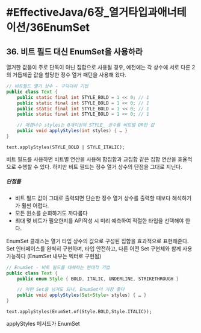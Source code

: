 # #EffectiveJava/6장_열거타입과애너테이션/36EnumSet

## 36. 비트 필드 대신 EnumSet을 사용하라

열거한 값들이 주로 단독이 아닌 집합으로 사용될 경우, 예전에는 각 상수에 서로 다른 2의 거듭제곱 값을 할당한 정수 열거 패턴을 사용해 왔다. 

```java
// 비트필드 열거 상수 - 구닥다리 기법
public class Text {
	public static final int STYLE_BOLD = 1 << 0; // 1
	public static final int STYLE_BOLD = 1 << 0; // 1
	public static final int STYLE_BOLD = 1 << 0; // 1
	public static final int STYLE_BOLD = 1 << 0; // 1

	// 매갭녀수 styles는 0개이상의 STYLE_ 상수를 비트별 OR한 값
	public void applyStyles(int styles) { … }
}
```

`text.applyStyles(STYLE_BOLD | STYLE_ITALIC);`

비트 필드를 사용하면 비트별 연산을 사용해 합집합과 교집합 같은 집합 연산을 효율적으로 수행할 수 있다. 하지만 비트 필드는 정수 열거 상수의 단점을 그대로 지닌다.
##### 단점들
- 비트 필드 값이 그대로 출력되면 단순한 정수 열거 상수를 출력할 때보다 해석하기가 훨씬 어렵다.
- 모든 원소를 순회하기도 까다롭다
- 최대 몇 비트가 필요한지를 API작성 시 미리 예측하여 적절한 타입을 선택해야 한다.


EnumSet 클래스는 열거 타입 상수의 값으로 구성된 집합을 효과적으로 표현해준다. Set 인터페이스를 완벽히 구현하며, 타입 안전하고, 다른 어떤 Set 구현체와 함께 사용 가능하다 (EnumSet 내부는 벡터로 구현됨)

```java
// EnumSet - 비트 필드를 대체하는 현대적 기법
public class Text {
	public enum Style { BOLD, ITALIC, UNDERLINE, STRIKETHROUGH }

	// 어떤 Set을 넘겨도 되나, EnumSet이 가장 좋다
	public void applyStyles(Set<Style> styles) { … }
}
```

`text.applyStyles(EnumSet.of(Style.BOLD,Style.ITALIC));`

applyStyles 메서드가 EnumSet<Style>이 아닌 Set<Style>을 받은 이유를 생각해 보면 EnumSet을 건네리라 짐작되는 상황이라도 이왕이면 인터페이스로 받는게 일반적으로 좋은 습관이다(아이템64). 이렇게 하면 좀 특이한 다른 Set 구현체를 넘기더라도 처리가 가능하다.


> ::핵심 정리:: 
> 열거할 수 있는 타입을 한데 모아 집합 형태로 사용한다고 해도 비트 필드를 사용할 이유는 없다. EnumSet 클래스가 비트 필드 수준의 명료함과 성능을 제공하고 아이템34에서 설명한 열거 타입의 장점까지 선사한다. EnumSet의 유일한 단점이라면 불변 EnumSet을 반들 수 없다는 것이다(자바9까지는). 향후 릴리스에서는 수정되리라 본다(자바11까지 수정 안됨) Collections.unmodifiableSet으로 EnumSet을 감싸 사용할 수 있다.

